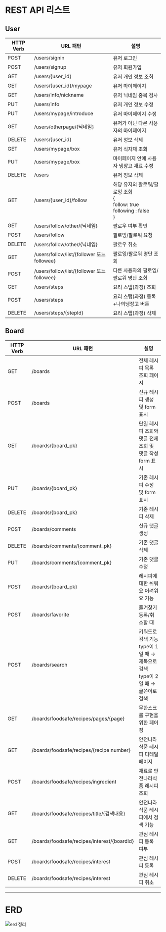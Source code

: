 # REST API 리스트

## User

| HTTP Verb | URL 패턴                                    | 설명                                                         |
| --------- | ------------------------------------------- | ------------------------------------------------------------ |
| POST      | /users/signin                               | 유저 로그인                                                  |
| POST      | /users/signup                               | 유저 회원가입                                                |
| GET       | /users/{user_id}                            | 유저 개인 정보 조회                                          |
| GET       | /users/{user_id}/mypage                     | 유저 마이페이지                                              |
| GET       | /users/info/nickname                        | 유저 닉네임 중복 검사                                        |
| PUT       | /users/info                                 | 유저 개인 정보 수정                                          |
| PUT       | /users/mypage/introduce                     | 유저 마이페이지 수정                                         |
| GET       | /users/otherpage/{닉네임}                   | 유저가 아닌 다른 사용자의 마이페이지                         |
| DELETE    | /users/{user_id}                            | 유저 정보 삭제                                               |
| GET       | /users/mypage/box                           | 유저 식자재 조회                                             |
| PUT       | /users/mypage/box                           | 마이페이지 안에 사용자 냉장고 재료 수정                      |
| DELETE    | /users                                      | 유저 정보 삭제                                               |
| GET       | /users/{user_id}/follow                     | 해당 유저의 팔로워/팔로잉 조회     <br />{<br />    follow: true      <br />    following : false     <br />} |
| GET       | /users/follow/other/{닉네임}                | 팔로우 여부 확인                                             |
| POST      | /users/follow                               | 팔로잉/팔로워 요청                                           |
| DELETE    | /users/follow/other/{닉네임}                | 팔로우 취소                                                  |
| GET       | /users/follow/list/{follower 또느 followee} | 팔로잉/팔로워 명단 조회                                      |
| POST      | /users/follow/list/{follower 또느 followee} | 다른 사용자의 팔로잉/팔로워 명단 조회                        |
| GET       | /users/steps                                | 요리 스탭(과정) 조회                                         |
| POST      | /users/steps                                | 요리 스탭(과정) 등록 +나의냉장고 버튼                        |
| DELETE    | /users/steps/{stepId}                       | 요리 스탭(과정) 삭제                                         |

## Board

| HTTP Verb | URL 패턴                                    | 설명                                                         |
| --------- | ------------------------------------------- | ------------------------------------------------------------ |
| GET       | /boards                                     | 전체 레시피 목록 조회 페이지                                 |
| POST      | /boards                                     | 신규 레시피 생성 및 form 표시                                |
| GET       | /boards/{board_pk}                          | 단일 레시피 조회와 댓글 전체 조회 및 댓글 작성 form 표시     |
| PUT       | /boards/{board_pk}                          | 기존 레시피 수정 및 form 표시                                |
| DELETE    | /boards/{board_pk}                          | 기존 레시피 삭제                                             |
| POST      | /boards/comments                            | 신규 댓글 생성                                               |
| DELETE    | /boards/comments/{comment_pk}               | 기존 댓글 삭제                                               |
| PUT       | /boards/comments/{comment_pk}               | 기존 댓글 수정                                               |
| POST      | /boards/{board_pk}                          | 레시피에 대한 쉬워요 어려워요 기능                           |
| POST      | /boards/favorite                            | 즐겨찾기 등록/취소할 때                                      |
| POST      | /boards/search                              | 키워드로 검색 기능<br />type이 1일 때 → 제목으로 검색<br /> type이 2일 때 → 글쓴이로 검색 |
| GET       | /boards/foodsafe/recipes/pages/{page}       | 무한스크롤 구현을 위한 페이징                                |
| GET       | /boards/foodsafe/recipes/{recipe number}    | 안전나라 식품 레시피 디테일 페이지                           |
| POST      | /boards/foodsafe/recipes/ingredient         | 재료로 안전나라식품 레시피 조회                              |
| GET       | /boards/foodsafe/recipes/title/{검색내용}   | 안전나라식품 레시피에서 검색 기능                            |
| GET       | /boards/foodsafe/recipes/interest/{boardId} | 관심 레시피 등록 여부                                        |
| POST      | /boards/foodsafe/recipes/interest           | 관심 레시피 등록                                             |
| DELETE    | /boards/foodsafe/recipes/interest           | 관심 레시피 취소                                             |

---

# ERD

![erd 정리](https://user-images.githubusercontent.com/60081201/90798795-5bc75b00-e34d-11ea-9266-8848413b9f77.png)


